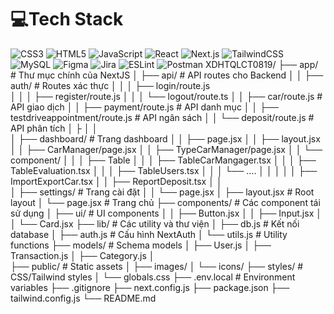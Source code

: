 # 💻Tech Stack

![CSS3](https://img.shields.io/badge/css3-%231572B6.svg?style=for-the-badge&logo=css3&logoColor=white) ![HTML5](https://img.shields.io/badge/html5-%23E34F26.svg?style=for-the-badge&logo=html5&logoColor=white) ![JavaScript](https://img.shields.io/badge/javascript-%23323330.svg?style=for-the-badge&logo=javascript&logoColor=%23F7DF1E) ![React](https://img.shields.io/badge/react-%2320232a.svg?style=for-the-badge&logo=react&logoColor=%2361DAFB) ![Next.js](https://img.shields.io/badge/next.js-%23000000.svg?style=for-the-badge&logo=next.js&logoColor=white) ![TailwindCSS](https://img.shields.io/badge/tailwindcss-%2338B2AC.svg?style=for-the-badge&logo=tailwind-css&logoColor=white) ![MySQL](https://img.shields.io/badge/mysql-%2300f.svg?style=for-the-badge&logo=mysql&logoColor=white) ![Figma](https://img.shields.io/badge/figma-%23F24E1E.svg?style=for-the-badge&logo=figma&logoColor=white) ![Jira](https://img.shields.io/badge/jira-%230A0FFF.svg?style=for-the-badge&logo=jira&logoColor=white) ![ESLint](https://img.shields.io/badge/ESLint-4B3263?style=for-the-badge&logo=eslint&logoColor=white) ![Postman](https://img.shields.io/badge/Postman-FF6C37?style=for-the-badge&logo=postman&logoColor=white)
XDHTQLCT0819/
├── app/                          # Thư mục chính của NextJS
│   ├── api/                      # API routes cho Backend
│   │   ├── auth/                 # Routes xác thực
│   │   │   ├── login/route.js    
│   │   │   ├── register/route.js
│   │   │   └── logout/route.ts
│   │   ├── car/route.js # API giao dịch
│   │   ├── payment/route.js   # API danh mục
│   │   ├── testdriveappointment/route.js      # API ngân sách
│   │   └── deposit/route.js    # API phân tích
│   ├
│   │   
│   ├── dashboard/                # Trang dashboard
│   │   ├── page.jsx
│   │   ├── layout.jsx
│   │   ├── CarManager/page.jsx
│   │   ├── TypeCarManager/page.jsx
│   │   └── component/
│   │   │       ├── Table
│   │   │           ├── TableCarMangager.tsx
│   │   │            ├── TableEvaluation.tsx
│   │   │            ├── TableUsers.tsx
│   │   │            └── ....
│   │   │
│   │   ├── ImportExportCar.tsx
│   │   ├── ReportDeposit.tsx
│   │         
│   ├── settings/                 # Trang cài đặt
│   │   └── page.jsx
│   ├── layout.jsx                # Root layout
│   └── page.jsx                  # Trang chủ
├── components/                   # Các component tái sử dụng
│   ├── ui/                       # UI components
│   │   ├── Button.jsx
│   │   ├── Input.jsx
│   │   └── Card.jsx
├── lib/                          # Các utility và thư viện
│   ├── db.js                     # Kết nối database
│   ├── auth.js                   # Cấu hình NextAuth
│   └── utils.js                  # Utility functions
├── models/                       # Schema models
│   ├── User.js
│   ├── Transaction.js
│   ├── Category.js
│   
├── public/                       # Static assets
│   ├── images/
│   └── icons/
├── styles/                       # CSS/Tailwind styles
│   └── globals.css
├── .env.local                    # Environment variables
├── .gitignore
├── next.config.js
├── package.json
├── tailwind.config.js
└── README.md
